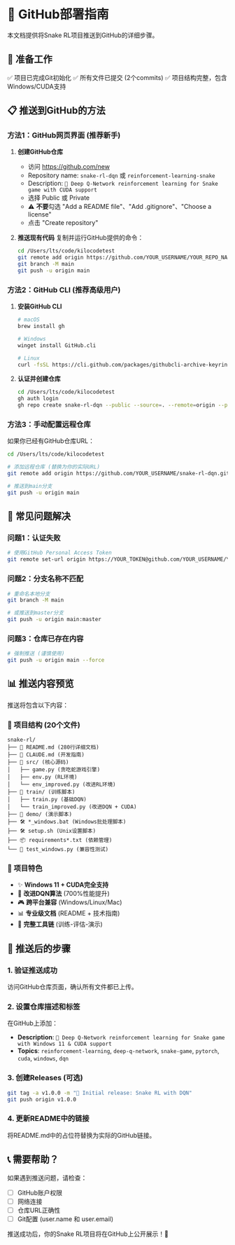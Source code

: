 # 🚀 GitHub部署指南

本文档提供将Snake RL项目推送到GitHub的详细步骤。

## 🎯 准备工作

✅ 项目已完成Git初始化
✅ 所有文件已提交 (2个commits)
✅ 项目结构完整，包含Windows/CUDA支持

## 📋 推送到GitHub的方法

### 方法1：GitHub网页界面 (推荐新手)

1. **创建GitHub仓库**
   - 访问 https://github.com/new
   - Repository name: `snake-rl-dqn` 或 `reinforcement-learning-snake`
   - Description: `🐍 Deep Q-Network reinforcement learning for Snake game with CUDA support`
   - 选择 Public 或 Private
   - ⚠️ **不要**勾选 "Add a README file"、"Add .gitignore"、"Choose a license"
   - 点击 "Create repository"

2. **推送现有代码**
   复制并运行GitHub提供的命令：
   ```bash
   cd /Users/lts/code/kilocodetest
   git remote add origin https://github.com/YOUR_USERNAME/YOUR_REPO_NAME.git
   git branch -M main
   git push -u origin main
   ```

### 方法2：GitHub CLI (推荐高级用户)

1. **安装GitHub CLI**
   ```bash
   # macOS
   brew install gh
   
   # Windows
   winget install GitHub.cli
   
   # Linux
   curl -fsSL https://cli.github.com/packages/githubcli-archive-keyring.gpg | sudo dd of=/usr/share/keyrings/githubcli-archive-keyring.gpg
   ```

2. **认证并创建仓库**
   ```bash
   cd /Users/lts/code/kilocodetest
   gh auth login
   gh repo create snake-rl-dqn --public --source=. --remote=origin --push
   ```

### 方法3：手动配置远程仓库

如果你已经有GitHub仓库URL：

```bash
cd /Users/lts/code/kilocodetest

# 添加远程仓库 (替换为你的实际URL)
git remote add origin https://github.com/YOUR_USERNAME/snake-rl-dqn.git

# 推送到main分支
git push -u origin main
```

## 🔧 常见问题解决

### 问题1：认证失败
```bash
# 使用GitHub Personal Access Token
git remote set-url origin https://YOUR_TOKEN@github.com/YOUR_USERNAME/YOUR_REPO.git
```

### 问题2：分支名称不匹配
```bash
# 重命名本地分支
git branch -M main

# 或推送到master分支
git push -u origin main:master
```

### 问题3：仓库已存在内容
```bash
# 强制推送 (谨慎使用)
git push -u origin main --force
```

## 📊 推送内容预览

推送将包含以下内容：

### 📁 项目结构 (20个文件)
```
snake-rl/
├── 📄 README.md (280行详细文档)
├── 📄 CLAUDE.md (开发指南)
├── 📁 src/ (核心源码)
│   ├── game.py (贪吃蛇游戏引擎)
│   ├── env.py (RL环境)
│   └── env_improved.py (改进RL环境)
├── 📁 train/ (训练脚本)
│   ├── train.py (基础DQN)
│   └── train_improved.py (改进DQN + CUDA)
├── 📁 demo/ (演示脚本)
├── 🛠️ *_windows.bat (Windows批处理脚本)
├── 🛠️ setup.sh (Unix设置脚本)
├── 📦 requirements*.txt (依赖管理)
└── 🧪 test_windows.py (兼容性测试)
```

### 🎯 项目特色
- ✨ **Windows 11 + CUDA完全支持**
- 🧠 **改进DQN算法** (700%性能提升)
- 🎮 **跨平台兼容** (Windows/Linux/Mac)
- 📊 **专业级文档** (README + 技术指南)
- 🔧 **完整工具链** (训练-评估-演示)

## 🎉 推送后的步骤

### 1. 验证推送成功
访问GitHub仓库页面，确认所有文件都已上传。

### 2. 设置仓库描述和标签
在GitHub上添加：
- **Description**: `🐍 Deep Q-Network reinforcement learning for Snake game with Windows 11 & CUDA support`
- **Topics**: `reinforcement-learning`, `deep-q-network`, `snake-game`, `pytorch`, `cuda`, `windows`, `dqn`

### 3. 创建Releases (可选)
```bash
git tag -a v1.0.0 -m "🎉 Initial release: Snake RL with DQN"
git push origin v1.0.0
```

### 4. 更新README中的链接
将README.md中的占位符替换为实际的GitHub链接。

## 📞 需要帮助？

如果遇到推送问题，请检查：
- [ ] GitHub账户权限
- [ ] 网络连接
- [ ] 仓库URL正确性
- [ ] Git配置 (user.name 和 user.email)

推送成功后，你的Snake RL项目将在GitHub上公开展示！🚀